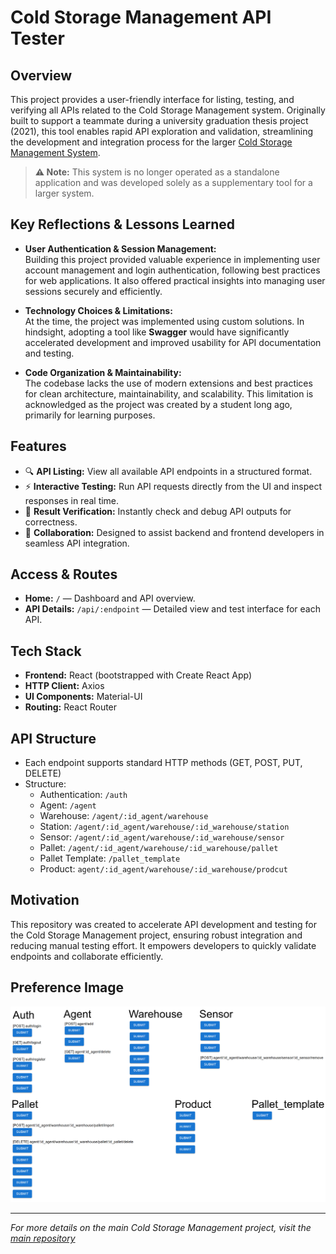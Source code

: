 # Cold Storage Management API Tester

## Overview

This project provides a user-friendly interface for listing, testing, and verifying all APIs related to the Cold Storage Management system. Originally built to support a teammate during a university graduation thesis project (2021), this tool enables rapid API exploration and validation, streamlining the development and integration process for the larger [Cold Storage Management System](https://github.com/nhttoan0809/cold-storage-management-fe).

> **⚠️ Note:** This system is no longer operated as a standalone application and was developed solely as a supplementary tool for a larger system.

## Key Reflections & Lessons Learned

- **User Authentication & Session Management:**  
  Building this project provided valuable experience in implementing user account management and login authentication, following best practices for web applications. It also offered practical insights into managing user sessions securely and efficiently.

- **Technology Choices & Limitations:**  
  At the time, the project was implemented using custom solutions. In hindsight, adopting a tool like **Swagger** would have significantly accelerated development and improved usability for API documentation and testing.

- **Code Organization & Maintainability:**  
  The codebase lacks the use of modern extensions and best practices for clean architecture, maintainability, and scalability. This limitation is acknowledged as the project was created by a student long ago, primarily for learning purposes.

## Features

- 🔍 **API Listing:** View all available API endpoints in a structured format.
- ⚡ **Interactive Testing:** Run API requests directly from the UI and inspect responses in real time.
- 📝 **Result Verification:** Instantly check and debug API outputs for correctness.
- 🤝 **Collaboration:** Designed to assist backend and frontend developers in seamless API integration.

## Access & Routes

- **Home:** `/` — Dashboard and API overview.
- **API Details:** `/api/:endpoint` — Detailed view and test interface for each API.

## Tech Stack

- **Frontend:** React (bootstrapped with Create React App)
- **HTTP Client:** Axios
- **UI Components:** Material-UI
- **Routing:** React Router

## API Structure

- Each endpoint supports standard HTTP methods (GET, POST, PUT, DELETE)
- Structure:
  - Authentication: `/auth`
  - Agent: `/agent`
  - Warehouse: `/agent/:id_agent/warehouse`
  - Station: `/agent/:id_agent/warehouse/:id_warehouse/station`
  - Sensor: `/agent/:id_agent/warehouse/:id_warehouse/sensor`
  - Pallet: `/agent/:id_agent/warehouse/:id_warehouse/pallet`
  - Pallet Template: `/pallet_template`
  - Product: `agent/:id_agent/warehouse/:id_warehouse/prodcut`

## Motivation

This repository was created to accelerate API development and testing for the Cold Storage Management project, ensuring robust integration and reducing manual testing effort. It empowers developers to quickly validate endpoints and collaborate efficiently.

## Preference Image

![API](CSM-AxiosFE-Image.png)

---

_For more details on the main Cold Storage Management project, visit the [main repository](https://github.com/nhttoan0809/cold-storage-management-fe)_
